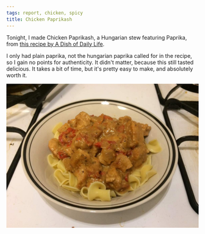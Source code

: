 ```yaml
---
tags: report, chicken, spicy
title: Chicken Paprikash
---
```


Tonight, I made Chicken Paprikash, a Hungarian stew featuring Paprika,
from [this recipe by A Dish of Daily
Life](http://www.adishofdailylife.com/2016/04/chicken-paprikash-recipe/).

I only had plain paprika, not the hungarian paprika called for in the
recipe, so I gain no points for authenticity. It didn't matter, because
this still tasted delicious. It takes a bit of time, but it's pretty
easy to make, and absolutely worth it.

![Chicken paprikash in a bowl](glamour.jpg)
